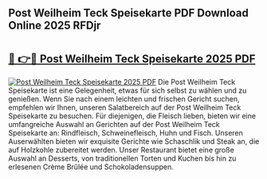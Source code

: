 ## Post Weilheim Teck Speisekarte PDF Download Online 2025 RFDjr

# <h2><a href="http://gc5sygu.nevu.top/?p=Post+Weilheim+Teck+Speisekarte">🔗 👉🔴 Post Weilheim Teck Speisekarte 2025 PDF</a></h2>

[![Post Weilheim Teck Speisekarte 2025 PDF](https://i.imgur.com/dBaPXMq.png)](http://gc5sygu.nevu.top/?p=Post+Weilheim+Teck+Speisekarte)
Die Post Weilheim Teck Speisekarte ist eine Gelegenheit, etwas für sich selbst zu wählen und zu genießen. Wenn Sie nach einem leichten und frischen Gericht suchen, empfehlen wir Ihnen, unseren Salatbereich auf der Post Weilheim Teck Speisekarte zu besuchen. Für diejenigen, die Fleisch lieben, bieten wir eine umfangreiche Auswahl an Gerichten auf der Post Weilheim Teck Speisekarte an: Rindfleisch, Schweinefleisch, Huhn und Fisch. Unseren Auserwählten bieten wir exquisite Gerichte wie Schaschlik und Steak an, die auf Holzkohle zubereitet werden. Unser Restaurant bietet eine große Auswahl an Desserts, von traditionellen Torten und Kuchen bis hin zu erlesenen Crème Brûlée und Schokoladensuppen.
